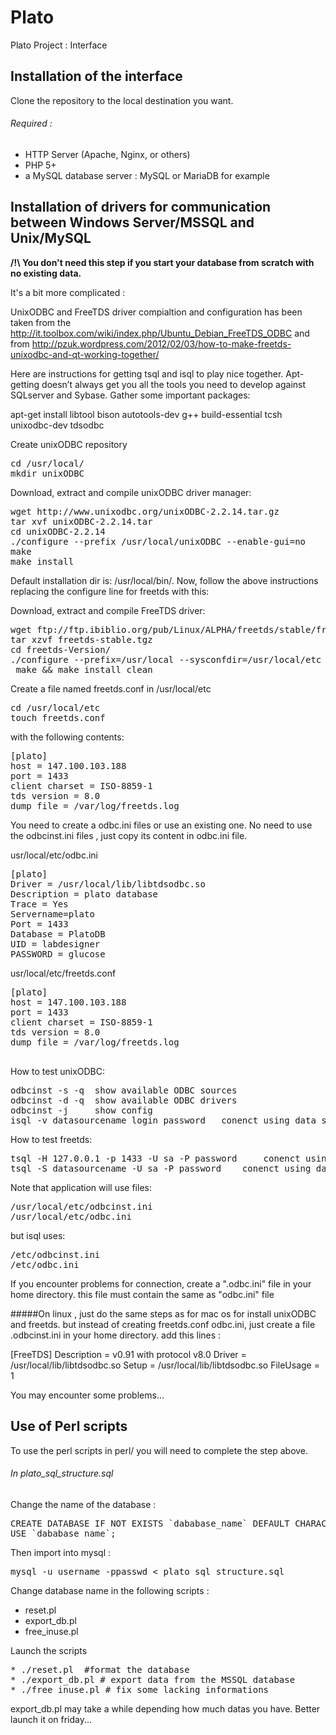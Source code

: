 # Plato
Plato Project : Interface

## Installation of the interface

Clone the repository to the local destination you want. 

###### Required :
* HTTP Server (Apache, Nginx, or others)
* PHP 5+
* a MySQL database server : MySQL or MariaDB for example 

## Installation of drivers for communication between Windows Server/MSSQL and Unix/MySQL

**/!\ You don't need this step if you start your database from scratch with no existing data.**

It's a bit more complicated :

UnixODBC and FreeTDS driver compialtion and configuration has been taken from the http://it.toolbox.com/wiki/index.php/Ubuntu_Debian_FreeTDS_ODBC and from http://pzuk.wordpress.com/2012/02/03/how-to-make-freetds-unixodbc-and-qt-working-together/

Here are instructions for getting tsql and isql to play nice together.
Apt-getting doesn’t always get you all the tools you need to develop against SQLserver and Sybase.
Gather some important packages:

apt-get install libtool bison autotools-dev g++ build-essential tcsh unixodbc-dev tdsodbc

Create unixODBC repository
<pre>
cd /usr/local/
mkdir unixODBC
</pre>

Download, extract and compile unixODBC driver manager:
<pre>
wget http://www.unixodbc.org/unixODBC-2.2.14.tar.gz
tar xvf unixODBC-2.2.14.tar
cd unixODBC-2.2.14
./configure --prefix /usr/local/unixODBC --enable-gui=no 
make
make install
</pre>

Default installation dir is: /usr/local/bin/. Now, follow the above instructions replacing the configure line for freetds with this:

Download, extract and compile FreeTDS driver:

<pre>
wget ftp://ftp.ibiblio.org/pub/Linux/ALPHA/freetds/stable/freetds-stable.tgz
tar xzvf freetds-stable.tgz
cd freetds-Version/
./configure --prefix=/usr/local --sysconfdir=/usr/local/etc --with-unixodbc=/usr/local/unixODBC --with-tdsver=8.0
 make && make install clean
</pre>

Create a file named freetds.conf in /usr/local/etc 

<pre>
cd /usr/local/etc
touch freetds.conf
</pre>

with the following contents:
<pre>
[plato]
host = 147.100.103.188
port = 1433
client charset = ISO-8859-1
tds version = 8.0
dump file = /var/log/freetds.log
</pre>


You need to create a odbc.ini files or use an existing one. No need to use the odbcinst.ini files , just copy its content in odbc.ini file.


usr/local/etc/odbc.ini
<pre>
[plato]
Driver = /usr/local/lib/libtdsodbc.so
Description = plato database
Trace = Yes
Servername=plato
Port = 1433
Database = PlatoDB
UID = labdesigner
PASSWORD = glucose
</pre>


usr/local/etc/freetds.conf
<pre>
[plato]
host = 147.100.103.188
port = 1433
client charset = ISO-8859-1
tds version = 8.0
dump file = /var/log/freetds.log

</pre>

How to test unixODBC:
<pre>
odbcinst -s -q 	show available ODBC sources
odbcinst -d -q 	show available ODBC drivers
odbcinst -j 	show config
isql -v datasourcename login password 	conenct using data source name
</pre>

How to test freetds:
<pre>
tsql -H 127.0.0.1 -p 1433 -U sa -P password 	conenct using host name
tsql -S datasourcename -U sa -P password 	conenct using data source name from the freetds.conf file
</pre>

Note that application will use files:
<pre>
/usr/local/etc/odbcinst.ini
/usr/local/etc/odbc.ini
</pre>

but isql uses:

<pre>
/etc/odbcinst.ini
/etc/odbc.ini
</pre>

If you encounter problems for connection, create a ".odbc.ini" file in your home directory. this file must contain the same as "odbc.ini" file

#####On linux , just do the same steps as for mac os for install unixODBC and freetds. but instead of creating freetds.conf odbc.ini, just create a file .odbcinst.ini in your home directory. add this lines :

[FreeTDS]
Description = v0.91 with protocol v8.0
Driver = /usr/local/lib/libtdsodbc.so
Setup = /usr/local/lib/libtdsodbc.so
FileUsage = 1

You may encounter some problems...

## Use of Perl scripts
To use the perl scripts in perl/ you will need to complete the step above.

###### In plato_sql_structure.sql
Change the name of the database :
<pre>
CREATE DATABASE IF NOT EXISTS `dababase_name` DEFAULT CHARACTER SET latin1 COLLATE latin1_swedish_ci;
USE `dababase_name`;
</pre>

Then import into mysql :
<pre>
mysql -u username -ppasswd < plato_sql_structure.sql
</pre>

Change database name in the following scripts :
* reset.pl
* export_db.pl
* free_inuse.pl

Launch the scripts

<pre>
* ./reset.pl  #format the database
* ./export_db.pl # export data from the MSSQL database
* ./free_inuse.pl # fix some lacking informations
</pre>

export_db.pl may take a while depending how much datas you have. Better launch it on friday...
